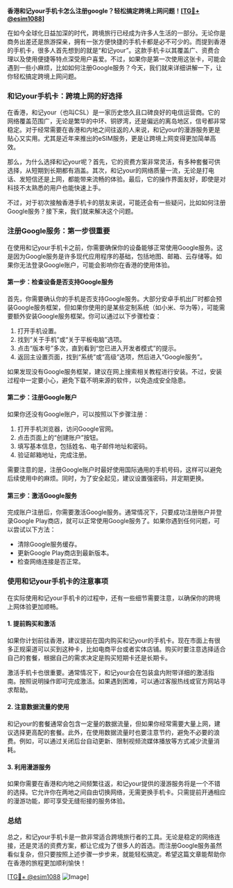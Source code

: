 **香港和记your手机卡怎么注册google？轻松搞定跨境上网问题！[[TG💪+ @esim1088](https://t.me/s/esim1088)]**

在如今全球化日益加深的时代，跨境旅行已经成为许多人生活的一部分。无论你是商务出差还是旅游探亲，拥有一张方便快捷的手机卡都是必不可少的。而提到香港的手机卡，很多人首先想到的就是“和记your”。这款手机卡以其覆盖广、资费合理以及使用便捷等特点深受用户喜爱。不过，如果你是第一次使用这张卡，可能会遇到一些小麻烦，比如如何注册Google服务？今天，我们就来详细讲解一下，让你轻松搞定跨境上网问题。

### 和记your手机卡：跨境上网的好选择

在香港，和记your（也叫CSL）是一家历史悠久且口碑良好的电信运营商。它的网络覆盖范围广，无论是繁华的中环、铜锣湾，还是偏远的离岛地区，信号都非常稳定。对于经常需要在香港和内地之间往返的人来说，和记your的漫游服务更是贴心又实用。尤其是近年来推出的eSIM服务，更是让跨境上网变得更加简单高效。

那么，为什么选择和记your呢？首先，它的资费方案非常灵活，有多种套餐可供选择，从短期到长期都有涵盖。其次，和记your的网络质量一流，无论是打电话、发短信还是上网，都能带来流畅的体验。最后，它的操作界面友好，即使是对科技不太熟悉的用户也能快速上手。

不过，对于初次接触香港手机卡的朋友来说，可能还会有一些疑问，比如如何注册Google服务？接下来，我们就来解决这个问题。

### 注册Google服务：第一步很重要

在使用和记your手机卡之前，你需要确保你的设备能够正常使用Google服务。这是因为Google服务是许多现代应用程序的基础，包括地图、邮箱、云存储等。如果你无法登录Google账户，可能会影响你在香港的使用体验。

#### 第一步：检查设备是否支持Google服务

首先，你需要确认你的手机是否支持Google服务。大部分安卓手机出厂时都会预装Google服务框架，但如果你使用的是某些定制系统（如小米、华为等），可能需要额外安装Google服务框架。你可以通过以下步骤检查：

1. 打开手机设置。
2. 找到“关于手机”或“关于平板电脑”选项。
3. 点击“版本号”多次，直到看到“您已进入开发者模式”的提示。
4. 返回主设置页面，找到“系统”或“高级”选项，然后进入“Google服务”。

如果发现没有Google服务框架，建议在网上搜索相关教程进行安装。不过，安装过程中一定要小心，避免下载不明来源的软件，以免造成安全隐患。

#### 第二步：注册Google账户

如果你还没有Google账户，可以按照以下步骤注册：

1. 打开手机浏览器，访问Google官网。
2. 点击页面上的“创建账户”按钮。
3. 填写基本信息，包括姓名、电子邮件地址和密码。
4. 验证邮箱地址，完成注册。

需要注意的是，注册Google账户时最好使用国际通用的手机号码，这样可以避免后续使用中的麻烦。同时，为了安全起见，建议设置强密码，并定期更换。

#### 第三步：激活Google服务

完成账户注册后，你需要激活Google服务。通常情况下，只要成功注册账户并登录Google Play商店，就可以正常使用Google服务了。如果你遇到任何问题，可以尝试以下方法：

- 清除Google服务缓存。
- 更新Google Play商店到最新版本。
- 检查网络连接是否正常。

### 使用和记your手机卡的注意事项

在实际使用和记your手机卡的过程中，还有一些细节需要注意，以确保你的跨境上网体验更加顺畅。

#### 1. 提前购买和激活

如果你计划前往香港，建议提前在国内购买和记your的手机卡。现在市面上有很多正规渠道可以买到这种卡，比如电商平台或者实体店铺。购买时要注意选择适合自己的套餐，根据自己的需求决定是购买短期卡还是长期卡。

激活手机卡也很重要。通常情况下，和记your会在包装盒内附带详细的激活指南。按照说明操作即可完成激活。如果遇到困难，可以通过客服热线或官方网站寻求帮助。

#### 2. 注意数据流量的使用

和记your的套餐通常会包含一定量的数据流量，但如果你经常需要大量上网，建议选择更高配的套餐。此外，在使用数据流量时也要注意节约，避免不必要的浪费。例如，可以通过关闭后台自动更新、限制视频流媒体播放等方式减少流量消耗。

#### 3. 利用漫游服务

如果你需要在香港和内地之间频繁往返，和记your提供的漫游服务将是一个不错的选择。它允许你在两地之间自由切换网络，无需更换手机卡。只需提前开通相应的漫游功能，即可享受无缝衔接的服务体验。

### 总结

总之，和记your手机卡是一款非常适合跨境旅行者的工具。无论是稳定的网络连接，还是灵活的资费方案，都让它成为了很多人的首选。而注册Google服务虽然看似复杂，但只要按照上述步骤一步步来，就能轻松搞定。希望这篇文章能帮助你在香港的旅程更加顺利愉快！

[[TG💪+ @esim1088](https://t.me/s/esim1088) ![Image](https://i.postimg.cc/4NQfJmqS/Snipaste-2025-05-13-00-14-12.png)]